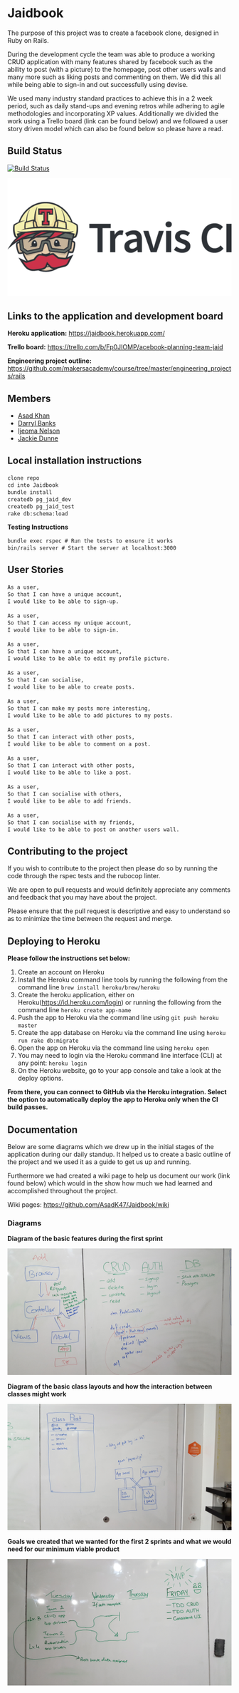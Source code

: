 # Jaidbook

The purpose of this project was to create a facebook clone, designed in Ruby on Rails.

During the development cycle the team was able to produce a working CRUD application with many features shared by facebook such as the ability to post (with a picture) to the homepage, post other users walls and many more such as liking posts and commenting on them. We did this all while being able to sign-in and out successfully using devise.

We used many industry standard practices to achieve this in a 2 week period, such as daily stand-ups and evening retros while adhering to agile methodologies and incorporating XP values. Additionally we divided the work using a Trello board (link can be found below) and we followed a user story driven model which can also be found below so please have a read.

## Build Status
[![Build Status](https://travis-ci.org/AsadK47/Jaidbook.svg?branch=master)](https://travis-ci.org/AsadK47/Jaidbook)

![](assets/README-24a2f8f5.png)

## Links to the application and development board

**Heroku application:** https://jaidbook.herokuapp.com/

**Trello board:** https://trello.com/b/Fp0JIOMP/acebook-planning-team-jaid

**Engineering project outline:** https://github.com/makersacademy/course/tree/master/engineering_projects/rails

## Members
- [Asad Khan](https://github.com/AsadK47)
- [Darryl Banks](https://github.com/zombie9)
- [Ijeoma Nelson](https://github.com/githubsttar)
- [Jackie Dunne](https://github.com/kiedunne)

## Local installation instructions

```
clone repo
cd into Jaidbook
bundle install
createdb pg_jaid_dev
createdb pg_jaid_test
rake db:schema:load
```
**Testing Instructions**

```
bundle exec rspec # Run the tests to ensure it works
bin/rails server # Start the server at localhost:3000
```

## User Stories

```
As a user,
So that I can have a unique account,
I would like to be able to sign-up.

As a user,
So that I can access my unique account,
I would like to be able to sign-in.

As a user,
So that I can have a unique account,
I would like to be able to edit my profile picture.

As a user,
So that I can socialise,
I would like to be able to create posts.

As a user,
So that I can make my posts more interesting,
I would like to be able to add pictures to my posts.

As a user,
So that I can interact with other posts,
I would like to be able to comment on a post.

As a user,
So that I can interact with other posts,
I would like to be able to like a post.

As a user,
So that I can socialise with others,
I would like to be able to add friends.

As a user,
So that I can socialise with my friends,
I would like to be able to post on another users wall.
```

## Contributing to the project

If you wish to contribute to the project then please do so by running the code through the rspec tests and the rubocop linter.

We are open to pull requests and would definitely appreciate any comments and feedback that you may have about the project.

Please ensure that the pull request is descriptive and easy to understand so as to minimize the time between the request and merge.

## Deploying to Heroku

**Please follow the instructions set below:**

1. Create an account on Heroku
2. Install the Heroku command line tools by running the following from the command line ```brew install heroku/brew/heroku```
3. Create the heroku application, either on Heroku(https://id.heroku.com/login) or running the following from the command line ```heroku create app-name```
4. Push the app to Heroku via the command line using ```git push heroku master```
5. Create the app database on Heroku via the command line using ```heroku run rake db:migrate```
6. Open the app on Heroku via the command line using ```heroku open```
7. You may need to login via the Heroku command line interface (CLI) at any point: ```heroku login```
8. On the Heroku website, go to your app console and take a look at the deploy options.

**From there, you can connect to GitHub via the Heroku integration. Select the option to automatically deploy the app to Heroku only when the CI build passes.**

## Documentation

Below are some diagrams which we drew up in the initial stages of the application during our daily standup. It helped us to create a basic outline of the project and we used it as a guide to get us up and running.

Furthermore we had created a wiki page to help us document our work (link found below) which would in the show how much we had learned and accomplished throughout the project.

Wiki pages: https://github.com/AsadK47/Jaidbook/wiki

### Diagrams

**Diagram of the basic features during the first sprint**

![](assets/README-3814a64d.jpg)

**Diagram of the basic class layouts and how the interaction between classes might work**

![](assets/README-4c144c6b.jpg)

**Goals we created that we wanted for the first 2 sprints and what we would need for our minimum viable product**

![](assets/README-f82fa3f2.jpg)
